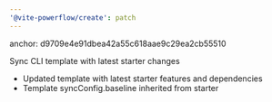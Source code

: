```yaml
---
'@vite-powerflow/create': patch
---
```


anchor: d9709e4e91dbea42a55c618aae9c29ea2cb55510

Sync CLI template with latest starter changes

- Updated template with latest starter features and dependencies
- Template syncConfig.baseline inherited from starter
